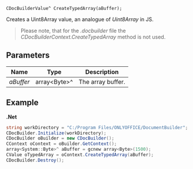 `CDocBuilderValue^ CreateTypedArray(aBuffer);`

Creates a Uint8Array value, an analogue of *Uint8Array* in JS.

> Please note, that for the *.docbuilder* file the *CDocBuilderContext.CreateTypedArray* method is not used.

## Parameters

| Name      | Type          | Description       |
| --------- | ------------- | ----------------- |
| *aBuffer* | array\<Byte>^ | The array buffer. |

## Example

**.Net**

```cs
string workDirectory = "C:/Program Files/ONLYOFFICE/DocumentBuilder";
CDocBuilder.Initialize(workDirectory);
CDocBuilder oBuilder = new CDocBuilder();
CContext oContext = oBuilder.GetContext();
array<System::Byte>^ aBuffer = gcnew array<Byte>(1500);
CValue oTypedArray = oContext.CreateTypedArray(aBuffer);
CDocBuilder.Destroy();
```
